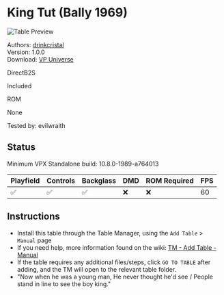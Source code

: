 ﻿# King Tut (Bally 1969)

![Table Preview](../../images/vpx-kingtut.png)

Authors: [drinkcristal](https://vpuniverse.com/profile/38572-drinkcristal/)  
Version: 1.0.0  
Download: [VP Universe](https://vpuniverse.com/files/file/21827-king-tut-bally-1969/)

DirectB2S

Included

ROM

None

Tested by: evilwraith

## Status 

Minimum VPX Standalone build: 10.8.0-1989-a764013

| Playfield | Controls | Backglass | DMD | ROM Required | FPS | 
|-----------|----------|-----------|-----|--------------|-----|
| :white_check_mark: | :white_check_mark: | :white_check_mark: | :x: | :x: | 60 |

## Instructions

- Install this table through the Table Manager, using the `Add Table` > `Manual` page
- If you need help, more information found on the wiki: [TM - Add Table - Manual](https://github.com/LegendsUnchained/vpx-standalone-alp4k/wiki/%5B04%5D-%F0%9F%A7%A1-TM-%E2%80%90-Other-Features#add-table---manual)
- If the table requires any additional files/steps, click `GO TO TABLE` after adding, and the TM will open to the relevant table folder.
- "Now when he was a young man, He never thought he'd see / People stand in line to see the boy king."


